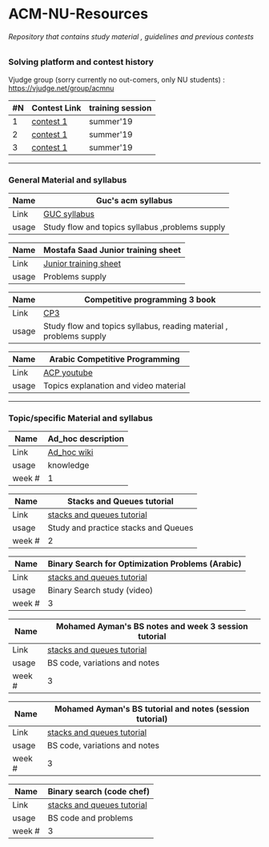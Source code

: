 # ACM-NU-Resources
###### Repository that contains study material , guidelines and previous contests
### Solving platform and contest history
Vjudge group (sorry currently no out-comers, only NU students) :
https://vjudge.net/group/acmnu

| #N | Contest Link                                                   | training session | 
|----|----------------------------------------------------------------|------------------|
|  1 | [contest 1](https://vjudge.net/contest/312876)                               |   summer'19      |
|  2 | [contest 1](https://vjudge.net/contest/315090)                               |   summer'19      |
|  3| [contest 1](https://vjudge.net/contest/317223)                               |   summer'19      |


-----------------------------------------------------------------------------------------------------------------------------------
### General Material and syllabus

|  Name | Guc's acm syllabus                                                  | 
|-------|---------------------------------------------------------------------|
|  Link | [GUC syllabus](https://github.com/AhmadElsagheer/Competitive-programming-library)   |
|  usage| Study flow and topics syllabus  ,problems supply                                    |

|  Name | Mostafa Saad Junior training sheet                                  | 
|-------|---------------------------------------------------------------------|
|  Link | [Junior training sheet](https://docs.google.com/spreadsheets/d/1iJZWP2nS_OB3kCTjq8L6TrJJ4o-5lhxDOyTaocSYc-k/edit?usp=sharing)   |
|  usage| Problems supply                                      |

|  Name | Competitive programming 3 book                                                  | 
|-------|---------------------------------------------------------------------|
|  Link | [CP3](http://booksdescr.org/ads.php?md5=F6F195012783A8B3C8BB7628882A51B7)   |
|  usage| Study flow and topics syllabus, reading material , problems supply                                     |

|  Name | Arabic Competitive Programming                                                | 
|-------|---------------------------------------------------------------------|
|  Link | [ACP youtube](https://www.youtube.com/user/nobody123497)   |
|  usage| Topics explanation and video material                                     |

-----------------------------------------------------------------------------------------------------------------------------------
### Topic/specific Material and syllabus

|  Name | Ad_hoc description                                                 | 
|-------|---------------------------------------------------------------------|
|  Link |[Ad_hoc wiki](https://en.wikipedia.org/wiki/Ad_hoc)   |
|  usage| knowledge                                     |
|  week #| 1                                     |

|  Name | Stacks and Queues tutorial                                                  | 
|-------|---------------------------------------------------------------------|
|  Link |[stacks and queues tutorial](https://www.hackerearth.com/practice/notes/stacks-and-queues/?fbclid=IwAR3J1Si_j2mKt-AR9vBp9R4fPy5T6iKeHmmuugYiSydufXpQEsF_Z7q-Teo)   |
|  usage| Study and practice stacks and Queues                                     |
|  week #| 2                                     |

|  Name |Binary Search for Optimization Problems (Arabic)                                                  | 
|-------|---------------------------------------------------------------------|
|  Link |[stacks and queues tutorial](https://www.youtube.com/watch?v=MTF8a-NYA4I&fbclid=IwAR20xkk6yFZcNY8XLFeAZ47XUDt2NXOgyvZ_XhrqGeM1xMe81wLwfGfZaSo)   |
|  usage| Binary Search study (video)                                    |
|  week #| 3                                     |

|  Name |Mohamed Ayman's BS notes and week 3 session tutorial                                                 | 
|-------|---------------------------------------------------------------------|
|  Link |[stacks and queues tutorial](https://drive.google.com/open?id=1ieN7Ps08H-i1Oi46XkFadOf4nGHZYBlJ)   |
|  usage|  BS code, variations and notes                                   |
|  week #| 3                                     |

|  Name |Mohamed Ayman's BS tutorial and notes (session tutorial)                                                 | 
|-------|---------------------------------------------------------------------|
|  Link |[stacks and queues tutorial](https://drive.google.com/open?id=1ieN7Ps08H-i1Oi46XkFadOf4nGHZYBlJ)   |
|  usage|  BS code, variations and notes                                   |
|  week #| 3   

|  Name |Binary search (code chef)                                                | 
|-------|---------------------------------------------------------------------|
|  Link |[stacks and queues tutorial](https://www.codechef.com/wiki/tutorial-binary-search?fbclid=IwAR1jQbmlWK_OrIDVhilTN_D35HoPA7AbOo4Uewh1ziSCSiHO42OublcdFWc)   |
|  usage|  BS code and problems                                   |
|  week #| 3   
